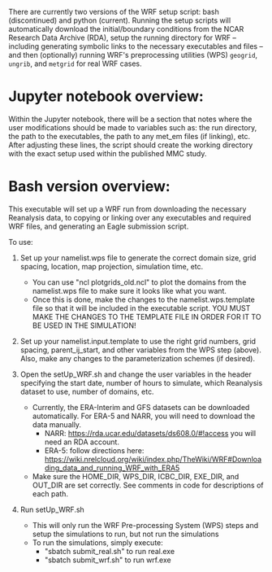 There are currently two versions of the WRF setup script: bash (discontinued) and python (current).
Running the setup scripts will automatically download the initial/boundary conditions
from the NCAR Research Data Archive (RDA), setup the running directory for WRF – including
generating symbolic links to the necessary executables and files – and then (optionally) 
running WRF's preprocessing utilities (WPS) `geogrid`, `ungrib`, and `metgrid` for real WRF cases.

# Jupyter notebook overview:
Within the Jupyter notebook, there will be a section that notes where the user modifications should
be made to variables such as: the run directory, the path to the executables, the path to any met_em
files (if linking), etc. After adjusting these lines, the script should create the working directory 
with the exact setup used within the published MMC study.

# Bash version overview:
This executable will set up a WRF run from downloading the necessary
Reanalysis data, to copying or linking over any executables and 
required WRF files, and generating an Eagle submission script.

To use:
1. Set up your namelist.wps file to generate the correct domain size,
   grid spacing, location, map projection, simulation time, etc.
   - You can use "ncl plotgrids_old.ncl" to plot the domains from
       the namelist.wps file to make sure it looks like what you want.
   - Once this is done, make the changes to the
       namelist.wps.template file so that it will be included in the
       executable script. YOU MUST MAKE THE CHANGES TO THE TEMPLATE
       FILE IN ORDER FOR IT TO BE USED IN THE SIMULATION!
   
2. Set up your namelist.input.template to use the right grid numbers,
   grid spacing, parent_ij_start, and other variables from the WPS 
   step (above).
   Also, make any changes to the parameterization schemes (if desired).

3. Open the setUp_WRF.sh and change the user variables in the header
   specifying the start date, number of hours to simulate, which
   Reanalysis dataset to use, number of domains, etc.
   - Currently, the ERA-Interim and GFS datasets can be downloaded 
       automatically. For ERA-5 and NARR, you will need to download 
       the data manually.
       - NARR: https://rda.ucar.edu/datasets/ds608.0/#!access you will need an RDA account.
       - ERA-5: follow directions here:
         https://wiki.nrelcloud.org/wiki/index.php/TheWiki/WRF#Downloading_data_and_running_WRF_with_ERA5
   - Make sure the HOME_DIR, WPS_DIR, ICBC_DIR, EXE_DIR, and OUT_DIR
       are set correctly. See comments in code for descriptions of
       each path.

4. Run setUp_WRF.sh
   - This will only run the WRF Pre-processing System (WPS) steps
       and setup the simulations to run, but not run the simulations
   - To run the simulations, simply execute:
       - "sbatch submit_real.sh" to run real.exe
       - "sbatch submit_wrf.sh" to run wrf.exe
